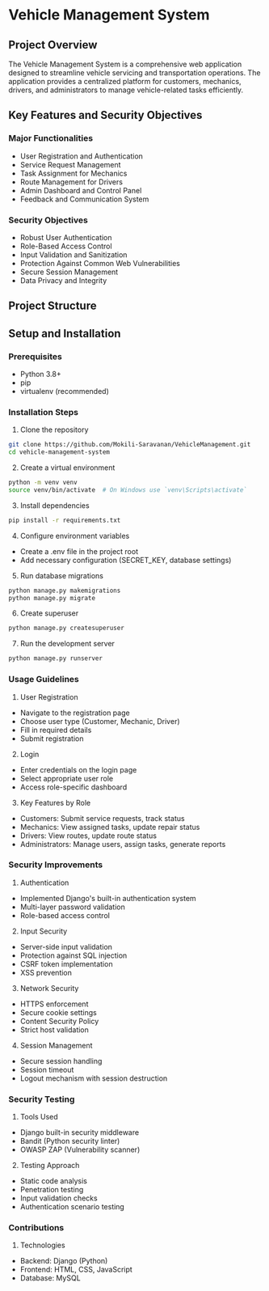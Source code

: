# Vehicle Management System

## Project Overview

The Vehicle Management System is a comprehensive web application designed to streamline vehicle servicing and transportation operations. The application provides a centralized platform for customers, mechanics, drivers, and administrators to manage vehicle-related tasks efficiently.

## Key Features and Security Objectives

### Major Functionalities
- User Registration and Authentication
- Service Request Management
- Task Assignment for Mechanics
- Route Management for Drivers
- Admin Dashboard and Control Panel
- Feedback and Communication System

### Security Objectives
- Robust User Authentication
- Role-Based Access Control
- Input Validation and Sanitization
- Protection Against Common Web Vulnerabilities
- Secure Session Management
- Data Privacy and Integrity

## Project Structure


## Setup and Installation

### Prerequisites
- Python 3.8+
- pip
- virtualenv (recommended)

### Installation Steps
1. Clone the repository
```bash
git clone https://github.com/Mokili-Saravanan/VehicleManagement.git
cd vehicle-management-system    
```

2. Create a virtual environment
```bash
python -m venv venv
source venv/bin/activate  # On Windows use `venv\Scripts\activate`
```

3. Install dependencies
```bash
pip install -r requirements.txt
```

4. Configure environment variables
- Create a .env file in the project root
- Add necessary configuration (SECRET_KEY, database settings)

5. Run database migrations
```bash
python manage.py makemigrations
python manage.py migrate
```

6. Create superuser
```bash
python manage.py createsuperuser
```

7. Run the development server
```bash
python manage.py runserver
```

### Usage Guidelines
1. User Registration
- Navigate to the registration page
- Choose user type (Customer, Mechanic, Driver)
- Fill in required details
- Submit registration

2. Login
- Enter credentials on the login page
- Select appropriate user role
- Access role-specific dashboard

3. Key Features by Role
- Customers: Submit service requests, track status
- Mechanics: View assigned tasks, update repair status
- Drivers: View routes, update route status
- Administrators: Manage users, assign tasks, generate reports

### Security Improvements
1. Authentication
- Implemented Django's built-in authentication system
- Multi-layer password validation
- Role-based access control

2. Input Security
- Server-side input validation
- Protection against SQL injection
- CSRF token implementation
- XSS prevention

3. Network Security
- HTTPS enforcement
- Secure cookie settings
- Content Security Policy
- Strict host validation

4. Session Management
- Secure session handling
- Session timeout
- Logout mechanism with session destruction

### Security Testing
1. Tools Used
- Django built-in security middleware
- Bandit (Python security linter)
- OWASP ZAP (Vulnerability scanner)

2. Testing Approach
- Static code analysis
- Penetration testing
- Input validation checks
- Authentication scenario testing

### Contributions
1. Technologies
* Backend: Django (Python)
* Frontend: HTML, CSS, JavaScript
* Database: MySQL


